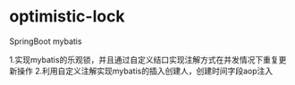 # optimistic-lock
SpringBoot mybatis 

1.实现mybatis的乐观锁，并且通过自定义结口实现注解方式在并发情况下重复更新操作
2.利用自定义注解实现mybatis的插入创建人，创建时间字段aop注入
